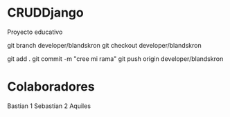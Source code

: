 # CRUDDjango
Proyecto educativo


git branch developer/blandskron
git checkout developer/blandskron

git add . 
git commit -m "cree mi rama"
git push origin developer/blandskron

# Colaboradores
Bastian
1
Sebastian
2
Aquiles

